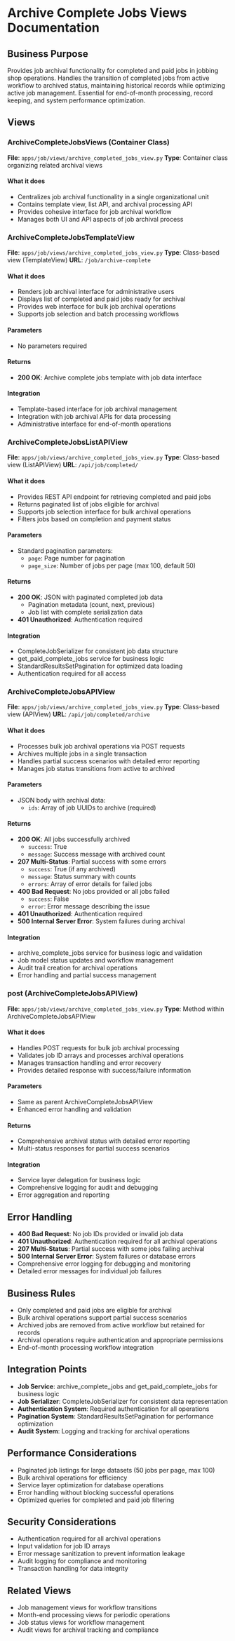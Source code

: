 # Archive Complete Jobs Views Documentation

## Business Purpose

Provides job archival functionality for completed and paid jobs in jobbing shop operations. Handles the transition of completed jobs from active workflow to archived status, maintaining historical records while optimizing active job management. Essential for end-of-month processing, record keeping, and system performance optimization.

## Views

### ArchiveCompleteJobsViews (Container Class)

**File**: `apps/job/views/archive_completed_jobs_view.py`
**Type**: Container class organizing related archival views

#### What it does

- Centralizes job archival functionality in a single organizational unit
- Contains template view, list API, and archival processing API
- Provides cohesive interface for job archival workflow
- Manages both UI and API aspects of job archival process

### ArchiveCompleteJobsTemplateView

**File**: `apps/job/views/archive_completed_jobs_view.py`
**Type**: Class-based view (TemplateView)
**URL**: `/job/archive-complete`

#### What it does

- Renders job archival interface for administrative users
- Displays list of completed and paid jobs ready for archival
- Provides web interface for bulk job archival operations
- Supports job selection and batch processing workflows

#### Parameters

- No parameters required

#### Returns

- **200 OK**: Archive complete jobs template with job data interface

#### Integration

- Template-based interface for job archival management
- Integration with job archival APIs for data processing
- Administrative interface for end-of-month operations

### ArchiveCompleteJobsListAPIView

**File**: `apps/job/views/archive_completed_jobs_view.py`
**Type**: Class-based view (ListAPIView)
**URL**: `/api/job/completed/`

#### What it does

- Provides REST API endpoint for retrieving completed and paid jobs
- Returns paginated list of jobs eligible for archival
- Supports job selection interface for bulk archival operations
- Filters jobs based on completion and payment status

#### Parameters

- Standard pagination parameters:
  - `page`: Page number for pagination
  - `page_size`: Number of jobs per page (max 100, default 50)

#### Returns

- **200 OK**: JSON with paginated completed job data
  - Pagination metadata (count, next, previous)
  - Job list with complete serialization data
- **401 Unauthorized**: Authentication required

#### Integration

- CompleteJobSerializer for consistent job data structure
- get_paid_complete_jobs service for business logic
- StandardResultsSetPagination for optimized data loading
- Authentication required for all access

### ArchiveCompleteJobsAPIView

**File**: `apps/job/views/archive_completed_jobs_view.py`
**Type**: Class-based view (APIView)
**URL**: `/api/job/completed/archive`

#### What it does

- Processes bulk job archival operations via POST requests
- Archives multiple jobs in a single transaction
- Handles partial success scenarios with detailed error reporting
- Manages job status transitions from active to archived

#### Parameters

- JSON body with archival data:
  - `ids`: Array of job UUIDs to archive (required)

#### Returns

- **200 OK**: All jobs successfully archived
  - `success`: True
  - `message`: Success message with archived count
- **207 Multi-Status**: Partial success with some errors
  - `success`: True (if any archived)
  - `message`: Status summary with counts
  - `errors`: Array of error details for failed jobs
- **400 Bad Request**: No jobs provided or all jobs failed
  - `success`: False
  - `error`: Error message describing the issue
- **401 Unauthorized**: Authentication required
- **500 Internal Server Error**: System failures during archival

#### Integration

- archive_complete_jobs service for business logic and validation
- Job model status updates and workflow management
- Audit trail creation for archival operations
- Error handling and partial success management

### post (ArchiveCompleteJobsAPIView)

**File**: `apps/job/views/archive_completed_jobs_view.py`
**Type**: Method within ArchiveCompleteJobsAPIView

#### What it does

- Handles POST requests for bulk job archival processing
- Validates job ID arrays and processes archival operations
- Manages transaction handling and error recovery
- Provides detailed response with success/failure information

#### Parameters

- Same as parent ArchiveCompleteJobsAPIView
- Enhanced error handling and validation

#### Returns

- Comprehensive archival status with detailed error reporting
- Multi-status responses for partial success scenarios

#### Integration

- Service layer delegation for business logic
- Comprehensive logging for audit and debugging
- Error aggregation and reporting

## Error Handling

- **400 Bad Request**: No job IDs provided or invalid job data
- **401 Unauthorized**: Authentication required for all archival operations
- **207 Multi-Status**: Partial success with some jobs failing archival
- **500 Internal Server Error**: System failures or database errors
- Comprehensive error logging for debugging and monitoring
- Detailed error messages for individual job failures

## Business Rules

- Only completed and paid jobs are eligible for archival
- Bulk archival operations support partial success scenarios
- Archived jobs are removed from active workflow but retained for records
- Archival operations require authentication and appropriate permissions
- End-of-month processing workflow integration

## Integration Points

- **Job Service**: archive_complete_jobs and get_paid_complete_jobs for business logic
- **Job Serializer**: CompleteJobSerializer for consistent data representation
- **Authentication System**: Required authentication for all operations
- **Pagination System**: StandardResultsSetPagination for performance optimization
- **Audit System**: Logging and tracking for archival operations

## Performance Considerations

- Paginated job listings for large datasets (50 jobs per page, max 100)
- Bulk archival operations for efficiency
- Service layer optimization for database operations
- Error handling without blocking successful operations
- Optimized queries for completed and paid job filtering

## Security Considerations

- Authentication required for all archival operations
- Input validation for job ID arrays
- Error message sanitization to prevent information leakage
- Audit logging for compliance and monitoring
- Transaction handling for data integrity

## Related Views

- Job management views for workflow transitions
- Month-end processing views for periodic operations
- Job status views for workflow management
- Audit views for archival tracking and compliance
